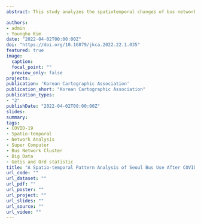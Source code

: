 ```yaml
---
abstract: This study analyzes the spatiotemporal changes of bus network clusters before and after COVID-19 with the purpose of exploring areas with high potential for the spread of infectious diseases. As the analysis method, the statistic was used, which is an extension of the Getis and Ord statistic to spatial network framework. Since statistical calculation is applied for individual flows in the bus transportation network, a parallel computing method and a supercomputer hardware are applied for the large-scale operations. The result is as follows. First, bus flows in networks are concentrated in limited places during COVID-19. Second, during COVID-19, bus uses to residential and agricultural areas increased, and bus uses to commercial and transportation areas decreased. Third, unlike other CBD clusters, no significant changes were observed in bus flow in Gangnam before and during COVID-19. This study presents the first analysis and identification of bus network cluster before and during COVID-19 in Korea.

authors:
- admin
- Youngho Kim
date: "2022-04-02T00:00:00Z"
doi: "https://doi.org/10.16879/jkca.2022.22.1.035"
featured: true
image:
  caption:
  focal_point: ""
  preview_only: false
projects:
publication: 'Korean Cartographic Association'
publication_short: "Korean Cartographic Association"
publication_types:
- "2"
publishDate: "2022-04-02T00:00:00Z"
slides:
summary:
tags:
- COVID-19
- Spatio-temporal
- Network Analysis
- Super Computer
- Bus Network Cluster
- Big Data
- Getis and Ord statistic
title: "A Spatio-temporal Pattern Analysis of Seoul Bus Use After COVID-19 Outbreaks Using Big Data-based Network Cluster Analysis"
url_code: ""
url_dataset: ""
url_pdf: ""
url_poster: ""
url_project: ""
url_slides: ""
url_source: ""
url_video: ""
---
```

